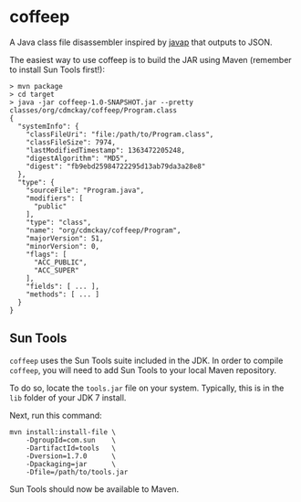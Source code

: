 # coffeep

A Java class file disassembler inspired by [javap](http://docs.oracle.com/javase/7/docs/technotes/tools/windows/javap.html)
that outputs to JSON.

The easiest way to use coffeep is to build the JAR using Maven (remember to install Sun Tools first!):

```
> mvn package
> cd target
> java -jar coffeep-1.0-SNAPSHOT.jar --pretty classes/org/cdmckay/coffeep/Program.class
{
  "systemInfo": {
    "classFileUri": "file:/path/to/Program.class",
    "classFileSize": 7974,
    "lastModifiedTimestamp": 1363472205248,
    "digestAlgorithm": "MD5",
    "digest": "fb9ebd25984722295d13ab79da3a28e8"
  },
  "type": {
    "sourceFile": "Program.java",
    "modifiers": [
      "public"
    ],
    "type": "class",
    "name": "org/cdmckay/coffeep/Program",
    "majorVersion": 51,
    "minorVersion": 0,
    "flags": [
      "ACC_PUBLIC",
      "ACC_SUPER"
    ],
    "fields": [ ... ],
    "methods": [ ... ]
  }
}
```

## Sun Tools

`coffeep` uses the Sun Tools suite included in the JDK. In order to compile `coffeep`, you will need to add Sun Tools
to your local Maven repository.

To do so, locate the `tools.jar` file on your system. Typically, this is in the `lib` folder of your JDK 7 install.

Next, run this command:

```
mvn install:install-file \
    -DgroupId=com.sun    \
    -DartifactId=tools   \
    -Dversion=1.7.0      \
    -Dpackaging=jar      \
    -Dfile=/path/to/tools.jar
```

Sun Tools should now be available to Maven.

